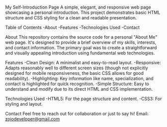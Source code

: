 My Self-Introduction Page
 A simple, elegant, and responsive web page showcasing a personal introduction. This project demonstrates basic HTML structure and CSS styling for a clean and readable presentation.


Table of Contents
 -About
 -Features
 -Technologies Used
 -Contact


About
 This repository contains the source code for a personal "About Me" web page. It's designed to provide a brief overview of my skills, interests, and contact information. The primary goal was to create a straightforward and visually appealing introduction using fundamental web technologies.


Features
 -Clean Design: A minimalist and easy-to-read layout.
 -Responsive: Adapts reasonably well to different screen sizes (though not explicitly designed for mobile responsiveness, the basic CSS allows for good readability).
 -Highlighting: Key information like name, specialization, and contact is highlighted for quick recognition.
 -Simple Structure: Easy to understand and modify due to its direct HTML and CSS implementation.


Technologies Used
 -HTML5: For the page structure and content.
 -CSS3: For styling and layout.


Contact
 Feel free to reach out for collaboration or just to say hi!
 Email: zojodeveloper@gmail.com

